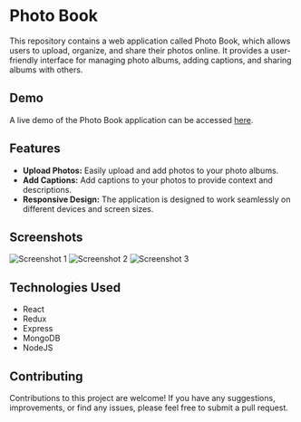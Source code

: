 # Photo Book

This repository contains a web application called Photo Book, which allows users to upload, organize, and share their photos online. It provides a user-friendly interface for managing photo albums, adding captions, and sharing albums with others.

## Demo

A live demo of the Photo Book application can be accessed [here](https://pawelslatwyezcky.github.io/Photo-Book/).

## Features

- **Upload Photos:** Easily upload and add photos to your photo albums.
- **Add Captions:** Add captions to your photos to provide context and descriptions.
- **Responsive Design:** The application is designed to work seamlessly on different devices and screen sizes.

## Screenshots

![Screenshot 1](screenshots/screenshot1.png)
![Screenshot 2](screenshots/screenshot2.png)
![Screenshot 3](screenshots/screenshot3.png)

## Technologies Used

- React
- Redux
- Express
- MongoDB
- NodeJS

## Contributing

Contributions to this project are welcome! If you have any suggestions, improvements, or find any issues, please feel free to submit a pull request.
